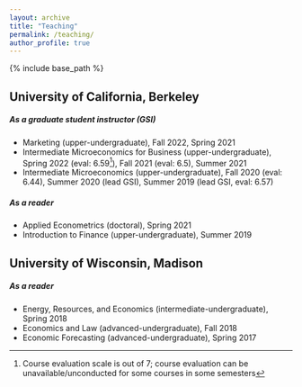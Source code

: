 ```yaml
---
layout: archive
title: "Teaching"
permalink: /teaching/
author_profile: true
---
```


{% include base_path %}

University of California, Berkeley
-----
##### As a graduate student instructor (GSI)
* Marketing (upper-undergraduate), Fall 2022, Spring 2021
* Intermediate Microeconomics for Business (upper-undergraduate), Spring 2022 (eval: 6.59[^1]), Fall 2021 (eval: 6.5), Summer 2021
* Intermediate Microeconomics (upper-undergraduate), Fall 2020 (eval: 6.44), Summer 2020 (lead GSI), Summer 2019 (lead GSI, eval: 6.57)
[^1]: Course evaluation scale is out of 7; course evaluation can be unavailable/unconducted for some courses in some semesters 

##### As a reader
* Applied Econometrics (doctoral), Spring 2021
* Introduction to Finance (upper-undergraduate), Summer 2019

University of Wisconsin, Madison
-----
##### As a reader
* Energy, Resources, and Economics (intermediate-undergraduate), Spring 2018
* Economics and Law (advanced-undergraduate), Fall 2018
* Economic Forecasting (advanced-undergraduate), Spring 2017